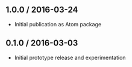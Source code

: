 ## 1.0.0 / 2016-03-24

- Initial publication as Atom package

## 0.1.0 / 2016-03-03

- Initial prototype release and experimentation
